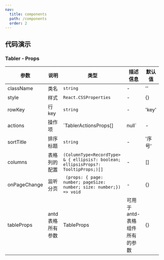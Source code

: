 ```yaml
---
nav:
  title: components
  path: /components
  order: 2
---
```


## 代码演示

<code src="./demo/demo1.tsx"></code>


### Tabler - Props

| 参数         | 说明     | 类型           | 描述信息 | 默认值 |
| ------------| -------- | -----------   | ------  | ----- |
| className | 类名 | `string`|  -    | ''
| style | 样式 | `React.CSSProperties`|  -    | {}
| rowKey | 行key | `string`|  -    | 'key'
| actions | 操作项 | `TablerActionsProps[] | null`|  -    | []
| sortTitle | 排序标题 | `string`|  -    | '序号'
| columns | 表格列的配置 | `(ColumnType<RecordType> & { ellipsis?: boolean; ellipsisProps?: TooltipProps;)[]` |  -    | []
| onPageChange | 监听分页 | ` (props: { page: number; pageSize: number; size: number;}) => void`|  -    | {}
| tableProps | antd 表格所有参数 | TableProps | 可用于 antd-表格组件所有的参数 | {} |
